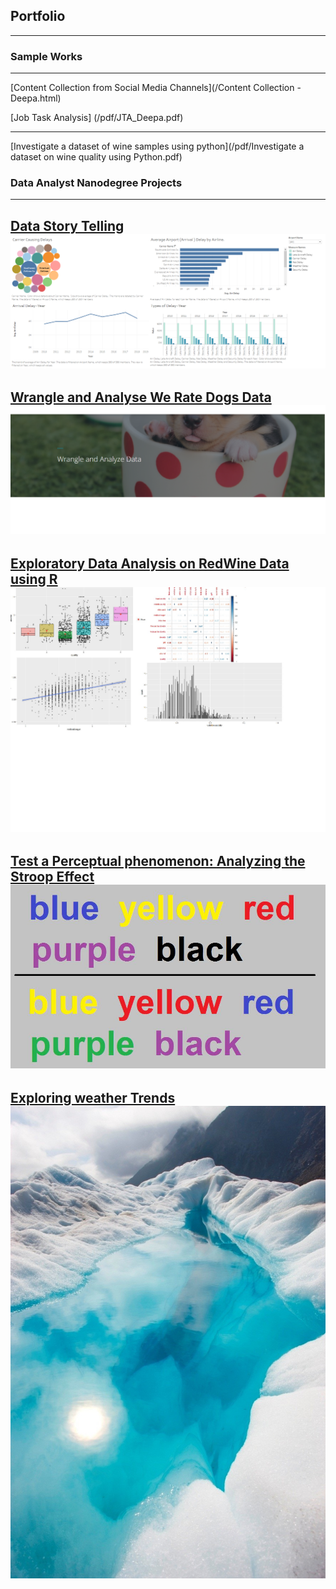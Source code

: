 ## Portfolio

---

### Sample Works
---
[Content Collection from Social Media Channels](/Content Collection -Deepa.html)

[Job Task Analysis] (/pdf/JTA_Deepa.pdf)

---

[Investigate a dataset of wine samples using python](/pdf/Investigate a dataset on wine quality using Python.pdf)

### Data Analyst Nanodegree Projects

---
[Data Story Telling](/write_up.md)
<img src="Images/project_1.png?raw=true"/>
---
[Wrangle and Analyse We Rate Dogs Data ](/pdf/act_report.pdf)
<img src="Images/Wrangle.png?raw=true"/>
---
[Exploratory Data Analysis on RedWine Data using R](/pdf/eda_r.pdf)
<img src="Images/EDA_r.jpg?raw=true"/>
---
[Test a Perceptual phenomenon: Analyzing the Stroop Effect](/pdf/stroop.pdf)
<img src="Images/stroop-test-2.jpg?raw=true"/>
---
[Exploring weather Trends](/pdf/eda_python.pdf)
<img src="Images/eda_python.jpg?raw=true"/>
---
